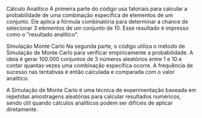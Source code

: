 Cálculo Analítico
A primeira parte do código usa fatoriais para calcular a probabilidade de uma combinação específica de elementos de um conjunto. Ele aplica a fórmula combinatória para determinar a chance de selecionar 3 elementos de um conjunto de 10. Esse resultado é impresso como o "resultado analítico".

Simulação Monte Carlo
Na segunda parte, o código utiliza o método de Simulação de Monte Carlo para verificar empiricamente a probabilidade. A ideia é gerar 100.000 conjuntos de 3 números aleatórios entre 1 e 10 e contar quantas vezes uma combinação específica ocorre. A frequência de sucesso nas tentativas é então calculada e comparada com o valor analítico.

A Simulação de Monte Carlo é uma técnica de experimentação baseada em repetidas amostragens aleatórias para calcular resultados numéricos, sendo útil quando cálculos analíticos podem ser difíceis de aplicar diretamente.
